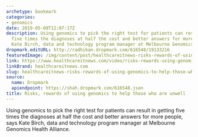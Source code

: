 ```yaml
---
archetype: bookmark
categories:
- genomics
date: 2019-05-09T12:07:17Z
description: Using genomics to pick the right test for patients can result in getting
  five times the diagnoses at half the cost and better answers for more people, says
  Kate Birch, data and technology program manager at Melbourne Genomics Health Alliance.
dropmark.editURL: http://radhikan.dropmark.com/616548/19133216
featuredImage: /img/content/post/healthcareitnews-risks-rewards-of-using-genomics-to-help-those-who-are-unwell.jpg
link: https://www.healthcareitnews.com/video/risks-rewards-using-genomics-help-those-who-are-unwell
linkBrand: healthcareitnews.com
slug: healthcareitnews-risks-rewards-of-using-genomics-to-help-those-who-are-unwell
source:
  name: Dropmark
  apiendpoint: https://shah.dropmark.com/616548.json
title: Risks, rewards of using genomics to help those who are unwell
---
```

Using genomics to pick the right test for patients can result in getting five times the diagnoses at half the cost and better answers for more people, says Kate Birch, data and technology program manager at Melbourne Genomics Health Alliance.
